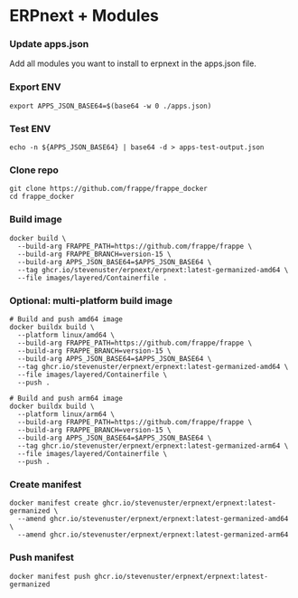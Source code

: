 # ERPnext + Modules

### Update apps.json

Add all modules you want to install to erpnext in the apps.json file.

### Export ENV

```shell
export APPS_JSON_BASE64=$(base64 -w 0 ./apps.json)
```

### Test ENV

```shell
echo -n ${APPS_JSON_BASE64} | base64 -d > apps-test-output.json
```

### Clone repo

```shell
git clone https://github.com/frappe/frappe_docker
cd frappe_docker
```

### Build image

```shell
docker build \
  --build-arg FRAPPE_PATH=https://github.com/frappe/frappe \
  --build-arg FRAPPE_BRANCH=version-15 \
  --build-arg APPS_JSON_BASE64=$APPS_JSON_BASE64 \
  --tag ghcr.io/stevenuster/erpnext/erpnext:latest-germanized-amd64 \
  --file images/layered/Containerfile .
```

### Optional: multi-platform build image

```shell
# Build and push amd64 image
docker buildx build \
  --platform linux/amd64 \
  --build-arg FRAPPE_PATH=https://github.com/frappe/frappe \
  --build-arg FRAPPE_BRANCH=version-15 \
  --build-arg APPS_JSON_BASE64=$APPS_JSON_BASE64 \
  --tag ghcr.io/stevenuster/erpnext/erpnext:latest-germanized-amd64 \
  --file images/layered/Containerfile \
  --push .
```

```shell
# Build and push arm64 image
docker buildx build \
  --platform linux/arm64 \
  --build-arg FRAPPE_PATH=https://github.com/frappe/frappe \
  --build-arg FRAPPE_BRANCH=version-15 \
  --build-arg APPS_JSON_BASE64=$APPS_JSON_BASE64 \
  --tag ghcr.io/stevenuster/erpnext/erpnext:latest-germanized-arm64 \
  --file images/layered/Containerfile \
  --push .
```

### Create manifest

```shell
docker manifest create ghcr.io/stevenuster/erpnext/erpnext:latest-germanized \
  --amend ghcr.io/stevenuster/erpnext/erpnext:latest-germanized-amd64 \
  --amend ghcr.io/stevenuster/erpnext/erpnext:latest-germanized-arm64
```

### Push manifest

```shell
docker manifest push ghcr.io/stevenuster/erpnext/erpnext:latest-germanized
```

